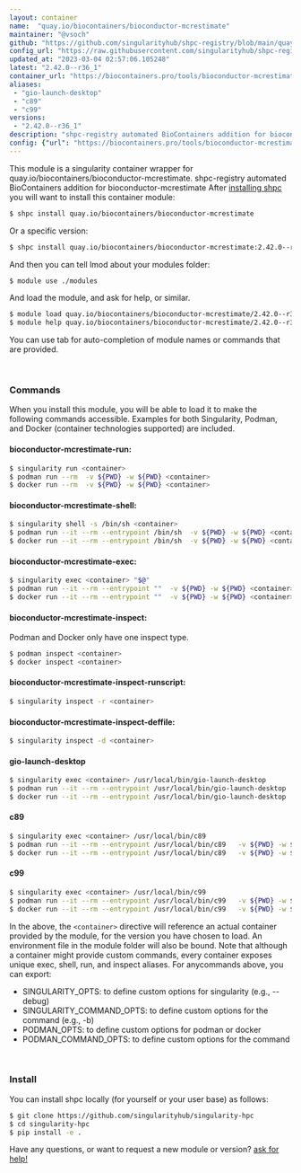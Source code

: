 ```yaml
---
layout: container
name:  "quay.io/biocontainers/bioconductor-mcrestimate"
maintainer: "@vsoch"
github: "https://github.com/singularityhub/shpc-registry/blob/main/quay.io/biocontainers/bioconductor-mcrestimate/container.yaml"
config_url: "https://raw.githubusercontent.com/singularityhub/shpc-registry/main/quay.io/biocontainers/bioconductor-mcrestimate/container.yaml"
updated_at: "2023-03-04 02:57:06.105248"
latest: "2.42.0--r36_1"
container_url: "https://biocontainers.pro/tools/bioconductor-mcrestimate"
aliases:
 - "gio-launch-desktop"
 - "c89"
 - "c99"
versions:
 - "2.42.0--r36_1"
description: "shpc-registry automated BioContainers addition for bioconductor-mcrestimate"
config: {"url": "https://biocontainers.pro/tools/bioconductor-mcrestimate", "maintainer": "@vsoch", "description": "shpc-registry automated BioContainers addition for bioconductor-mcrestimate", "latest": {"2.42.0--r36_1": "sha256:0bdd103c6733eae42b8964116a0ca57d6bab7b9a32320d38cff3e0a1e4b060e4"}, "tags": {"2.42.0--r36_1": "sha256:0bdd103c6733eae42b8964116a0ca57d6bab7b9a32320d38cff3e0a1e4b060e4"}, "docker": "quay.io/biocontainers/bioconductor-mcrestimate", "aliases": {"gio-launch-desktop": "/usr/local/bin/gio-launch-desktop", "c89": "/usr/local/bin/c89", "c99": "/usr/local/bin/c99"}}
---
```


This module is a singularity container wrapper for quay.io/biocontainers/bioconductor-mcrestimate.
shpc-registry automated BioContainers addition for bioconductor-mcrestimate
After [installing shpc](#install) you will want to install this container module:


```bash
$ shpc install quay.io/biocontainers/bioconductor-mcrestimate
```

Or a specific version:

```bash
$ shpc install quay.io/biocontainers/bioconductor-mcrestimate:2.42.0--r36_1
```

And then you can tell lmod about your modules folder:

```bash
$ module use ./modules
```

And load the module, and ask for help, or similar.

```bash
$ module load quay.io/biocontainers/bioconductor-mcrestimate/2.42.0--r36_1
$ module help quay.io/biocontainers/bioconductor-mcrestimate/2.42.0--r36_1
```

You can use tab for auto-completion of module names or commands that are provided.

<br>

### Commands

When you install this module, you will be able to load it to make the following commands accessible.
Examples for both Singularity, Podman, and Docker (container technologies supported) are included.

#### bioconductor-mcrestimate-run:

```bash
$ singularity run <container>
$ podman run --rm  -v ${PWD} -w ${PWD} <container>
$ docker run --rm  -v ${PWD} -w ${PWD} <container>
```

#### bioconductor-mcrestimate-shell:

```bash
$ singularity shell -s /bin/sh <container>
$ podman run --it --rm --entrypoint /bin/sh  -v ${PWD} -w ${PWD} <container>
$ docker run --it --rm --entrypoint /bin/sh  -v ${PWD} -w ${PWD} <container>
```

#### bioconductor-mcrestimate-exec:

```bash
$ singularity exec <container> "$@"
$ podman run --it --rm --entrypoint ""  -v ${PWD} -w ${PWD} <container> "$@"
$ docker run --it --rm --entrypoint ""  -v ${PWD} -w ${PWD} <container> "$@"
```

#### bioconductor-mcrestimate-inspect:

Podman and Docker only have one inspect type.

```bash
$ podman inspect <container>
$ docker inspect <container>
```

#### bioconductor-mcrestimate-inspect-runscript:

```bash
$ singularity inspect -r <container>
```

#### bioconductor-mcrestimate-inspect-deffile:

```bash
$ singularity inspect -d <container>
```


#### gio-launch-desktop

```bash
$ singularity exec <container> /usr/local/bin/gio-launch-desktop
$ podman run --it --rm --entrypoint /usr/local/bin/gio-launch-desktop   -v ${PWD} -w ${PWD} <container> -c " $@"
$ docker run --it --rm --entrypoint /usr/local/bin/gio-launch-desktop   -v ${PWD} -w ${PWD} <container> -c " $@"
```


#### c89

```bash
$ singularity exec <container> /usr/local/bin/c89
$ podman run --it --rm --entrypoint /usr/local/bin/c89   -v ${PWD} -w ${PWD} <container> -c " $@"
$ docker run --it --rm --entrypoint /usr/local/bin/c89   -v ${PWD} -w ${PWD} <container> -c " $@"
```


#### c99

```bash
$ singularity exec <container> /usr/local/bin/c99
$ podman run --it --rm --entrypoint /usr/local/bin/c99   -v ${PWD} -w ${PWD} <container> -c " $@"
$ docker run --it --rm --entrypoint /usr/local/bin/c99   -v ${PWD} -w ${PWD} <container> -c " $@"
```



In the above, the `<container>` directive will reference an actual container provided
by the module, for the version you have chosen to load. An environment file in the
module folder will also be bound. Note that although a container
might provide custom commands, every container exposes unique exec, shell, run, and
inspect aliases. For anycommands above, you can export:

 - SINGULARITY_OPTS: to define custom options for singularity (e.g., --debug)
 - SINGULARITY_COMMAND_OPTS: to define custom options for the command (e.g., -b)
 - PODMAN_OPTS: to define custom options for podman or docker
 - PODMAN_COMMAND_OPTS: to define custom options for the command

<br>

### Install

You can install shpc locally (for yourself or your user base) as follows:

```bash
$ git clone https://github.com/singularityhub/singularity-hpc
$ cd singularity-hpc
$ pip install -e .
```

Have any questions, or want to request a new module or version? [ask for help!](https://github.com/singularityhub/singularity-hpc/issues)